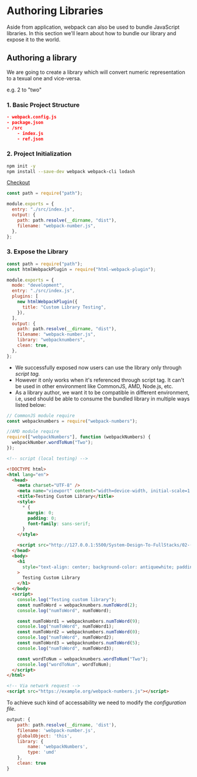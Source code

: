 # Authoring Libraries

Aside from application, webpack can also be used to bundle JavaScript libraries. In this section we'll learn about how to bundle our library and expose it to the world.

## Authoring a library

We are going to create a library which will convert numeric representation to a texual one and vice-versa.

e.g. 2 to "two"

### 1. **Basic Project Structure**

```json
- webpack.config.js
- package.json
- /src
    - index.js
    - ref.json
```

### 2. **Project Initialization**

```bash
npm init -y
npm install --save-dev webpack webpack-cli lodash
```

[Checkout](./practice/src/index.js)

```js
const path = require("path");

module.exports = {
  entry: "./src/index.js",
  output: {
    path: path.resolve(__dirname, "dist"),
    filename: "webpack-number.js",
  },
};
```

### 3. Expose the Library

```js
const path = require("path");
const htmlWebpackPlugin = require("html-webpack-plugin");

module.exports = {
  mode: "development",
  entry: "./src/index.js",
  plugins: [
    new htmlWebpackPlugin({
      title: "Custom Library Testing",
    }),
  ],
  output: {
    path: path.resolve(__dirname, "dist"),
    filename: "webpack-number.js",
    library: "webpacknumbers",
    clean: true,
  },
};
```

- We successfully exposed now users can use the library only through _script tag._
- However it only works when it's referenced through script tag. It can't be used in other environment like CommonJS, AMD, Node.js, etc.
- As a library author, we want it to be compatible in different environment, i.e, used should be able to consume the bundled library in multiple ways listed below:

```js
// CommonJS module require
const webpacknumbers = require("webpack-numbers");

//AMD module require
require(["webpackNumbers"], function (webpackNumbers) {
  webpackNumber.wordToNum("Two");
});
```

```html
<!-- script (local testing) -->

<!DOCTYPE html>
<html lang="en">
  <head>
    <meta charset="UTF-8" />
    <meta name="viewport" content="width=device-width, initial-scale=1.0" />
    <title>Testing Custom Library</title>
    <style>
      * {
        margin: 0;
        padding: 0;
        font-family: sans-serif;
      }
    </style>

    <script src="http://127.0.0.1:5500/System-Design-To-FullStacks/02-(Micro-Frontends)/M-02(Micro-Frontend%20Orchestrator)/Micro-Frontend%20Orchestrators/01-Webpack/02-Documentation/01-Guides/09-Auth%20Libraries/practices/dist/webpack-number.js"></script>
  </head>
  <body>
    <h1
      style="text-align: center; background-color: antiquewhite; padding: 1rem;"
    >
      Testing Custom Library
    </h1>
  </body>
  <script>
    console.log("Testing custom library");
    const numToWord = webpacknumbers.numToWord(2);
    console.log("numToWord", numToWord);

    const numToWord1 = webpacknumbers.numToWord(9);
    console.log("numToWord", numToWord1);
    const numToWord2 = webpacknumbers.numToWord(0);
    console.log("numToWord", numToWord2);
    const numToWord3 = webpacknumbers.numToWord(5);
    console.log("numToWord", numToWord3);

    const wordToNum = webpacknumbers.wordToNum("Two");
    console.log("wordToNum", wordToNum);
  </script>
</html>

<!-- Via network request -->
<script src="https://example.org/webpack-numbers.js"></script>
```

To achieve such kind of accessability we need to modify the _configuration file_.

```js
output: {
    path: path.resolve(__dirname, 'dist'),
    filename: 'webpack-number.js',
    globalObject: 'this',
    library: {
        name: 'webpackNumbers',
        type: 'umd'
    },
    clean: true
}
```
